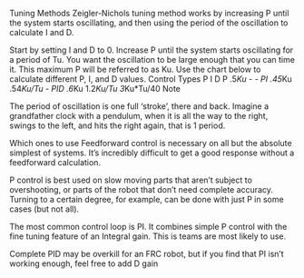 Tuning Methods
Zeigler-Nichols tuning method works by increasing P until the system starts oscillating, and then using the period of the oscillation to calculate I and D.

Start by setting I and D to 0.
Increase P until the system starts oscillating for a period of Tu. You want the oscillation to be large enough that you can time it. This maximum P will be referred to as Ku.
Use the chart below to calculate different P, I, and D values.
Control Types	P	I	D
P	.5*Ku	-	-
PI	.45*Ku	.54*Ku/Tu	-
PID	.6*Ku	1.2*Ku/Tu	3*Ku*Tu/40
Note

The period of oscillation is one full ‘stroke’, there and back. Imagine a grandfather clock with a pendulum, when it is all the way to the right, swings to the left, and hits the right again, that is 1 period.

Which ones to use
Feedforward control is necessary on all but the absolute simplest of systems. It’s incredibly difficult to get a good response without a feedforward calculation.

P control is best used on slow moving parts that aren’t subject to overshooting, or parts of the robot that don’t need complete accuracy. Turning to a certain degree, for example, can be done with just P in some cases (but not all).

The most common control loop is PI. It combines simple P control with the fine tuning feature of an Integral gain. This is teams are most likely to use.

Complete PID may be overkill for an FRC robot, but if you find that PI isn’t working enough, feel free to add D gain
